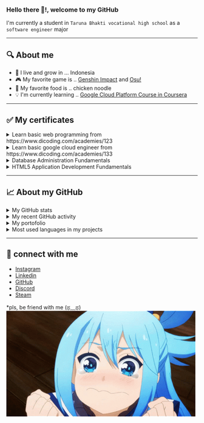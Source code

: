 ### Hello there 👋!, welcome to my GitHub
I'm currently a student in `Taruna Bhakti vocational high school` as a `software engineer` major

---
## 🔍 About me
- 🏡 I live and grow in ... Indonesia
- 🎮 My favorite game is .. [Genshin Impact](https://genshin.mihoyo.com/) and [Osu!](https://osu.ppy.sh/)
- 🍜 My favorite food is .. chicken noodle
- 💡 I'm currently learning .. [Google Cloud Platform Course in Coursera](https://www.coursera.org/learn/gcp-fundamentals)

---
## ✅ My certificates
<details>
  <summary>Learn basic web programming from https://www.dicoding.com/academies/123</summary>
  &nbsp;&nbsp;&nbsp; <img src="sertifikat_course_123_282704_130621135137.jpg">
</details>

<details>
  <summary>Learn basic google cloud engineer from https://www.dicoding.com/academies/133</summary>
  &nbsp;&nbsp;&nbsp; <img src="sertifikat_course_133_1515446_140621102738.jpg">
</details>

<details>
  <summary>Database Administration Fundamentals</summary>
  &nbsp;&nbsp;&nbsp; <img src="Database Administration Fundamentals.jpg">
</details>

<details>
  <summary>HTML5 Application Development Fundamentals</summary>
  &nbsp;&nbsp;&nbsp; <img src="HTML5 Application Development Fundamentals.jpg">
</details>

---
## 📈 About my GitHub

<details>
  <summary>My GitHub stats</summary>
  &nbsp;&nbsp;&nbsp; <img src="https://github-readme-stats.vercel.app/api?username=bayukartiko&show_icons=true&theme=radical">
</details>

<details>
  <summary>My recent GitHub activity</summary>
  <!--START_SECTION:activity-->
1. 🎉 Merged PR [#1](https://github.com/bayukartiko/_magang_ci3_visitormanagement/pull/1) in [bayukartiko/_magang_ci3_visitormanagement](https://github.com/bayukartiko/_magang_ci3_visitormanagement)
  <!--END_SECTION:activity-->
</details>

<details>
  <summary>My portofolio</summary>
  &nbsp;&nbsp;&nbsp;<img src="https://github-readme-stats.vercel.app/api/pin/?username=bayukartiko&repo=ci-BAKAlaundry&show_icons=true&theme=radical"> &nbsp;
  <img src="https://github-readme-stats.vercel.app/api/pin/?username=bayukartiko&repo=_magang_ci3_visitormanagement&show_icons=true&theme=radical">
</details>

<details>
  <summary>Most used languages in my projects</summary>
  &nbsp;&nbsp;&nbsp;<img src="https://github-readme-stats.vercel.app/api/top-langs/?username=bayukartiko&show_icons=true&theme=radical&langs_count=10&layout=compact">
</details>

---
## 🤝 connect with me
- [Instagram](https://www.instagram.com/bayu_kartiko5758/)
- [Linkedin](https://www.linkedin.com/in/bayukartiko/)
- [GitHub](https://github.com/bayukartiko)
- [Discord](https://discordapp.com/users/544423153191878657/)
- [Steam](https://steamcommunity.com/profiles/76561198864676273/)

*pls, be friend with me (ಥ﹏ಥ) <br>
<img src="2.gif">
